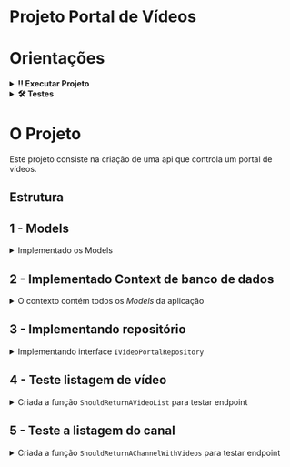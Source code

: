 # Projeto Portal de Vídeos

# Orientações

<details>
  <summary><strong>‼️ Executar Projeto</strong></summary><br />

1. Clone o repositório

- Use o comando: `git clone git@github.com:Mathluiz23/video-portal.git`.
- Entre na pasta do repositório que você acabou de clonar:
  - `cd git@github.com:Mathluiz23/video-portal.git`

2. Instale as dependências

- Entre na pasta `src/`.
- Execute o comando: `dotnet restore`.
</details>

<details>
  <summary><strong>🛠 Testes</strong></summary><br />

### Executando todos os testes

Para executar os testes com o .NET, execute o comando dentro do diretório do seu projeto `src/<project>` ou de seus testes `src/<project>.Test`!

```
dotnet test
```

### Executando um teste específico

Para executar um teste específico, basta executar o comando `dotnet test --filter Name~TestMethod1`.

</details>

# O Projeto

Este projeto consiste na criação de uma api que controla um portal de vídeos.

## Estrutura

## 1 - Models

<details>
  <summary>Implementado os Models</summary>
  <br />

Criado um arquivo para cada `Model` na pasta `src/video-portal/Models`. Todos com _namespace_ `video_portal.Models`.

  <details>
    <summary> Model <code>Channel</code></summary>
    <br />
    
Channel contém os campos:
- `ChannelId`: Chave primária (int)
- `ChannelName`: string
- `ChannelDescription`: string (anulável)
- `Url`: string

Cada canal tem vários vídeos e várias pessoas usuárias. A propriedade de navegação para `Video` chama `Videos` e para `User` é `Owners`.

  </details>

  <details>
    <summary>Model <code>Comment</code></summary>
    <br />
    
Comment contém os campos:
- `CommentId`: Chave primária (int)
- `CommentText`: string
- `VideoId`: chave estrangeira para vídeos
- `UserId`: chave estrangeira para pessoas usuárias

Cada commentário pertence a um vídeo e a uma pessoa usuária.

  </details>

  <details>
    <summary>Model <code>User</code></summary>
    <br />
    
User contém os campos:
- `UserId`: Chave primária (int)
- `Username`: string
- `Email`: string

Cada pessoa usuária tem vários canais. A propriedade de navegação para `Channel` se chama `Channels`.
Cada pessoa usuária tem vários comentários. A propriedade de navegação para `Comment` se chama `Comments`.

  </details>

  <details>
    <summary>Model <code>Video</code></summary>
    <br />
    
Vídeo contém os campos:
- `VideoId`: Chave primária (int)
- `Title`: string
- `Description`: string (anulável)
- `Url`: string
- `ChannelId`: chave estrangeira para `Channel`

Cada vídeo tem vários comentários. A propriedade de navegação para `Comment` se chama `Comments`.

  </details>
</details>

## 2 - Implementado Context de banco de dados

<details>
  <summary>O contexto contém todos os <i>Models</i> da aplicação</summary>
  <br />

Criado `override` do método `OnConfiguring` para o contexto se conectar ao seu banco de dados local.

> Caso você queira executar este projeto para testar localmente, em `/src` foi criado o arquivo docker-compose.yml com um banco SqlServer. Poderá usar essa base, tenha o Docker e o docker-compose instalado na sua máquina!

> Você pode criar as tabelas do banco de dados atráves do comando `dotnet ef database update`. Caso você execute esse comando, certifique-se de que o CLI do Entity Framework esteja instalado na sua máquina!

</details>

## 3 - Implementando repositório

<details>
  <summary>Implementando interface <code>IVideoPortalRepository</code></summary>
  <br />

Implementado repositório em `src/video-portal/Repository/VideoPortalRepository.cs` através do contexto.

Os métodos implementados foram:

- `GetVideoById`
- `GetVideos`
- `GetChannelById`
- `GetChannels`
- `GetVideosByChannelId`
- `GetCommentsByVideoId`
- `DeleteChannel`
  - Deletar apenas se o canal não tiver vídeos. Caso tenha uma exceção, irá lançar um `InvalidOperationException`.
- `AddVideoToChannel`
  - Caso o canal ou o vídeo não existam, uma exceção do tipo `InvalidOperationException` será lançada.

</details>

## 4 - Teste listagem de vídeo

<details>
  <summary> Criada a função <code>ShouldReturnAVideoList</code> para testar endpoint </summary>
  <br />

Teste realiza uma requisição `GET` para o endpoint `api/video` e verifica se o retorno condiz com a lista de vídeos recebida como parâmetro.

</details>

## 5 - Teste a listagem do canal

<details>
  <summary> Criada a função <code>ShouldReturnAChannelWithVideos</code> para testar endpoint </summary>
  <br />

Teste realiza uma requisição `GET` para o endpoint `/api/channel/{id}/video` utilizando o `Channel` recebido como parâmetro e verifica se o retorno condiz com a lista de vídeos recebida como parâmetro.

</details>
